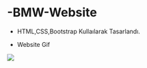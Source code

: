 # -BMW-Website

- HTML,CSS,Bootstrap Kullaılarak Tasarlandı.

- Website Gif
<img src="images/bmw.gif">
